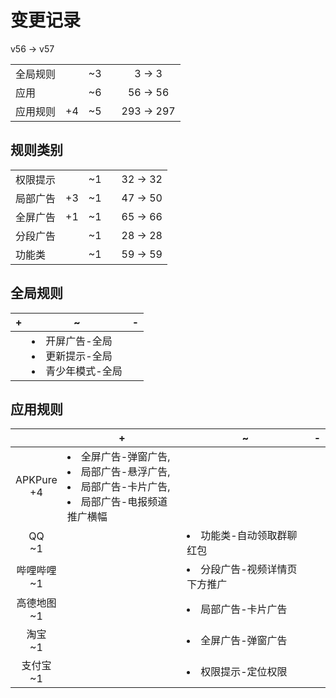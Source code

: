 # 变更记录

v56 -> v57

||||||
|-|:-:|:-:|:-:|:-:|
|全局规则||~3||3 -> 3|
|应用||~6||56 -> 56|
|应用规则|+4|~5||293 -> 297|

## 规则类别

||||||
|-|:-:|:-:|:-:|:-:|
|权限提示||~1||32 -> 32|
|局部广告|+3|~1||47 -> 50|
|全屏广告|+1|~1||65 -> 66|
|分段广告||~1||28 -> 28|
|功能类||~1||59 -> 59|

## 全局规则

|+|~|-|
|-|-|-|
||<li>开屏广告-全局<li>更新提示-全局<li>青少年模式-全局||

## 应用规则

||+|~|-|
|:-:|-|-|-|
|APKPure<br>+4|<li>全屏广告-弹窗广告,<li>局部广告-悬浮广告,<li>局部广告-卡片广告,<li>局部广告-电报频道推广横幅|||
|QQ<br>~1||<li>功能类-自动领取群聊红包||
|哔哩哔哩<br>~1||<li>分段广告-视频详情页下方推广||
|高德地图<br>~1||<li>局部广告-卡片广告||
|淘宝<br>~1||<li>全屏广告-弹窗广告||
|支付宝<br>~1||<li>权限提示-定位权限||
